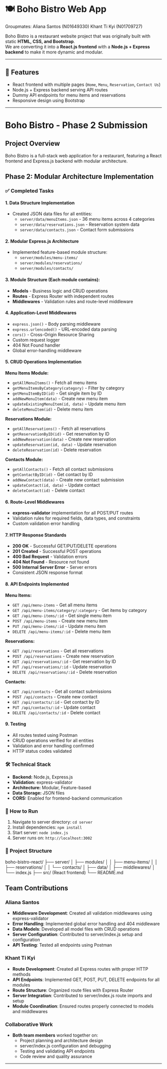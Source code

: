 # 🍽️ Boho Bistro Web App

Groupmates:
Aliana Santos (N01649330)
Khant Ti Kyi (N01709727)

Boho Bistro is a restaurant website project that was originally built with static **HTML, CSS, and Bootstrap**.  
We are converting it into a **React.js frontend** with a **Node.js + Express backend** to make it more dynamic and modular.

---

## 🚀 Features

- React frontend with multiple pages (`Home`, `Menu`, `Reservation`, `Contact Us`)
- Node.js + Express backend serving API routes
- Dummy API endpoints for menu items and reservations
- Responsive design using Bootstrap

---

# Boho Bistro - Phase 2 Submission

## Project Overview

Boho Bistro is a full-stack web application for a restaurant, featuring a React frontend and Express.js backend with modular architecture.

## Phase 2: Modular Architecture Implementation

### ✅ Completed Tasks

#### 1. Data Structure Implementation

- Created JSON data files for all entities:
  - `server/data/menuItems.json` - 36 menu items across 4 categories
  - `server/data/reservations.json` - Reservation system data
  - `server/data/contacts.json` - Contact form submissions

#### 2. Modular Express.js Architecture

- Implemented feature-based module structure:
  - `server/modules/menu-items/`
  - `server/modules/reservations/`
  - `server/modules/contacts/`

#### 3. Module Structure (Each module contains):

- **Models** - Business logic and CRUD operations
- **Routes** - Express Router with independent routes
- **Middlewares** - Validation rules and route-level middleware

#### 4. Application-Level Middlewares

- `express.json()` - Body parsing middleware
- `express.urlencoded()` - URL-encoded data parsing
- `cors()` - Cross-Origin Resource Sharing
- Custom request logger
- 404 Not Found handler
- Global error-handling middleware

#### 5. CRUD Operations Implementation

**Menu Items Module:**

- `getAllMenuItems()` - Fetch all menu items
- `getMenuItemsByCategory(category)` - Filter by category
- `getMenuItemByID(id)` - Get single item by ID
- `addNewMenuItem(data)` - Create new menu item
- `updateExistingMenuItem(id, data)` - Update menu item
- `deleteMenuItem(id)` - Delete menu item

**Reservations Module:**

- `getAllReservations()` - Fetch all reservations
- `getReservationByID(id)` - Get reservation by ID
- `addNewReservation(data)` - Create new reservation
- `updateReservation(id, data)` - Update reservation
- `deleteReservation(id)` - Delete reservation

**Contacts Module:**

- `getAllContacts()` - Fetch all contact submissions
- `getContactByID(id)` - Get contact by ID
- `addNewContact(data)` - Create new contact submission
- `updateContact(id, data)` - Update contact
- `deleteContact(id)` - Delete contact

#### 6. Route-Level Middlewares

- **express-validator** implementation for all POST/PUT routes
- Validation rules for required fields, data types, and constraints
- Custom validation error handling

#### 7. HTTP Response Standards

- **200 OK** - Successful GET/PUT/DELETE operations
- **201 Created** - Successful POST operations
- **400 Bad Request** - Validation errors
- **404 Not Found** - Resource not found
- **500 Internal Server Error** - Server errors
- Consistent JSON response format

#### 8. API Endpoints Implemented

**Menu Items:**

- `GET /api/menu-items` - Get all menu items
- `GET /api/menu-items/category/:category` - Get items by category
- `GET /api/menu-items/:id` - Get single menu item
- `POST /api/menu-items` - Create new menu item
- `PUT /api/menu-items/:id` - Update menu item
- `DELETE /api/menu-items/:id` - Delete menu item

**Reservations:**

- `GET /api/reservations` - Get all reservations
- `POST /api/reservations` - Create new reservation
- `GET /api/reservations/:id` - Get reservation by ID
- `PUT /api/reservations/:id` - Update reservation
- `DELETE /api/reservations/:id` - Delete reservation

**Contacts:**

- `GET /api/contacts` - Get all contact submissions
- `POST /api/contacts` - Create new contact
- `GET /api/contacts/:id` - Get contact by ID
- `PUT /api/contacts/:id` - Update contact
- `DELETE /api/contacts/:id` - Delete contact

#### 9. Testing

- All routes tested using Postman
- CRUD operations verified for all entities
- Validation and error handling confirmed
- HTTP status codes validated

### 🛠 Technical Stack

- **Backend:** Node.js, Express.js
- **Validation:** express-validator
- **Architecture:** Modular, Feature-based
- **Data Storage:** JSON files
- **CORS:** Enabled for frontend-backend communication

### 🚀 How to Run

1. Navigate to server directory: `cd server`
2. Install dependencies: `npm install`
3. Start server: `node index.js`
4. Server runs on: `http://localhost:3002`

### 📁 Project Structure

boho-bistro-react/
├── server/
│ ├── modules/
│ │ ├── menu-items/
│ │ ├── reservations/
│ │ └── contacts/
│ ├── data/
│ ├── middlewares/
│ └── index.js
├── src/ (React frontend)
└── README.md

## Team Contributions

### Aliana Santos

- **Middleware Development**: Created all validation middlewares using express-validator
- **Error Handling**: Implemented global error handling and 404 middleware
- **Data Models**: Developed all model files with CRUD operations
- **Server Configuration**: Contributed to server/index.js setup and configuration
- **API Testing**: Tested all endpoints using Postman

### Khant Ti Kyi

- **Route Development**: Created all Express routes with proper HTTP methods
- **API Endpoints**: Implemented GET, POST, PUT, DELETE endpoints for all modules
- **Route Structure**: Organized route files with Express Router
- **Server Integration**: Contributed to server/index.js route imports and setup
- **Module Coordination**: Ensured routes properly connected to models and middlewares

### Collaborative Work

- **Both team members** worked together on:
  - Project planning and architecture design
  - server/index.js configuration and debugging
  - Testing and validating API endpoints
  - Code review and quality assurance

---
